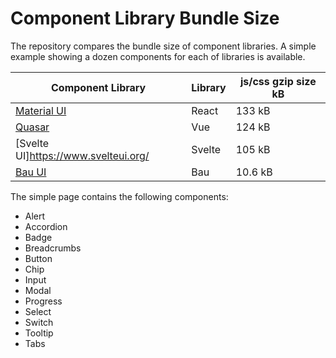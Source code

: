 # Component Library Bundle Size

The repository compares the bundle size of component libraries. A simple example showing a dozen components for each of libraries is available.

| Component Library                           | Library | js/css gzip size kB |
| ------------------------------------------- | ------- | ------------------- |
| [Material UI](https://mui.com/material-ui/) | React   | 133 kB              |
| [Quasar](https://quasar.dev/)               | Vue     | 124 kB              |
| [Svelte UI]https://www.svelteui.org/        | Svelte  | 105 kB              |
| [Bau UI](https://github.com/grucloud/bau)   | Bau     | 10.6 kB             |

The simple page contains the following components:

- Alert
- Accordion
- Badge
- Breadcrumbs
- Button
- Chip
- Input
- Modal
- Progress
- Select
- Switch
- Tooltip
- Tabs
